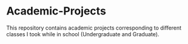 # Academic-Projects
This repository contains academic projects corresponding to different classes I took while in school (Undergraduate and Graduate).
